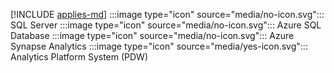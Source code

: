 [!INCLUDE [applies-md](applies-md.md)] :::image type="icon" source="media/no-icon.svg"::: SQL Server :::image type="icon" source="media/no-icon.svg"::: Azure SQL Database :::image type="icon" source="media/no-icon.svg"::: Azure Synapse Analytics :::image type="icon" source="media/yes-icon.svg"::: Analytics Platform System (PDW) 


